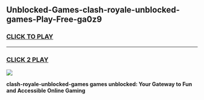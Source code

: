 
## Unblocked-Games-clash-royale-unblocked-games-Play-Free-ga0z9
<h3>
<a href="https://premium76.site?title=clash-royale-unblocked-games&ref=23A">CLICK TO PLAY</a></h3>
<hr>

<h3>
<a href="https://premium76.site?title=clash-royale-unblocked-games&ref=23A">CLICK 2 PLAY</a>
  
</h3>

<a href="https://premium76.site?title=clash-royale-unblocked-games&ref=23A"><img src="https://clearcache.store/games.png"></a>


**clash-royale-unblocked-games games unblocked: Your Gateway to Fun and Accessible Online Gaming**
